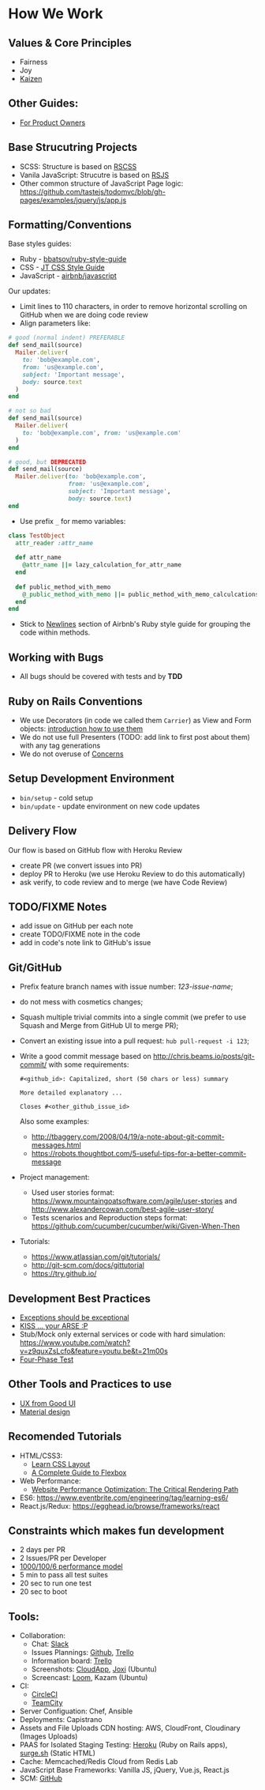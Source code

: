 How We Work
===========

## Values & Core Principles

* Fairness
* Joy
* [Kaizen](https://en.wikipedia.org/wiki/Kaizen)

## Other Guides:

* [For Product Owners](product.md)

## Base Strucutring Projects

* SCSS: Structure is based on [RSCSS](https://github.com/rstacruz/rscss)
* Vanila JavaScript: Strucutre is based on [RSJS](https://github.com/rstacruz/rsjs)
* Other common structure of JavaScript Page logic: https://github.com/tastejs/todomvc/blob/gh-pages/examples/jquery/js/app.js

## Formatting/Conventions

Base styles guides:

* Ruby - [bbatsov/ruby-style-guide](https://github.com/bbatsov/ruby-style-guide)
* CSS - [JT CSS Style Guide](https://github.com/jetthoughts/how-we-work/blob/master/css.md)
* JavaScript - [airbnb/javascript](https://github.com/airbnb/javascript)

Our updates:

* Limit lines to 110 characters, in order to remove horizontal scrolling on GitHub when we are doing code review
* Align parameters like:

```ruby
# good (normal indent) PREFERABLE
def send_mail(source)
  Mailer.deliver(
    to: 'bob@example.com',
    from: 'us@example.com',
    subject: 'Important message',
    body: source.text
  )
end

# not so bad
def send_mail(source)
  Mailer.deliver(
    to: 'bob@example.com', from: 'us@example.com'
  )
end

# good, but DEPRECATED
def send_mail(source)
  Mailer.deliver(to: 'bob@example.com',
                 from: 'us@example.com',
                 subject: 'Important message',
                 body: source.text)
end
```
* Use prefix `_` for memo variables:
 
```ruby
class TestObject
  attr_reader :attr_name
  
  def attr_name
    @attr_name ||= lazy_calculation_for_attr_name
  end
  
  def public_method_with_memo
    @_public_method_with_memo ||= public_method_with_memo_calculcations
  end
end
```

* Stick to [Newlines](https://github.com/airbnb/ruby#newlines) section of Airbnb's Ruby style guide for grouping the code within methods.

## Working with Bugs

* All bugs should be covered with tests and by **TDD**

## Ruby on Rails Conventions

* We use Decorators (in code we called them `Carrier`) as View and Form objects: [introduction how to use them](https://goo.gl/photos/nN1yNNqUoyKEK6an7)
* We do not use full Presenters (TODO: add link to first post about them) with any tag generations
* We do not overuse of [Concerns](https://blog.codeship.com/when-to-be-concerned-about-concerns/)

## Setup Development Environment

* `bin/setup` - cold setup
* `bin/update` - update environment on new code updates

## Delivery Flow

Our flow is based on GitHub flow with Heroku Review

* create PR (we convert issues into PR)
* deploy PR to Heroku (we use Heroku Review to do this automatically)
* ask verify, to code review and to merge (we have Code Review)

## TODO/FIXME Notes

* add issue on GitHub per each note
* create TODO/FIXME note in the code
* add in code's note link to GitHub's issue
 
## Git/GitHub

* Prefix feature branch names with issue number: *123-issue-name*;
* do not mess with cosmetics changes;
* Squash multiple trivial commits into a single commit (we prefer to use Squash and Merge from GitHub UI to merge PR);
* Convert an existing issue into a pull request: `hub pull-request -i 123`;
* Write a good commit message based on http://chris.beams.io/posts/git-commit/ with some requirements:
  ```
  #<github_id>: Capitalized, short (50 chars or less) summary
  
  More detailed explanatory ...
  
  Closes #<other_github_issue_id>
  ```
  Also some examples:

  * http://tbaggery.com/2008/04/19/a-note-about-git-commit-messages.html
  * https://robots.thoughtbot.com/5-useful-tips-for-a-better-commit-message
  
* Project management:
  * Used user stories format: https://www.mountaingoatsoftware.com/agile/user-stories and http://www.alexandercowan.com/best-agile-user-story/
  * Tests scenarios and Reproduction steps format: https://github.com/cucumber/cucumber/wiki/Given-When-Then

* Tutorials:
  * https://www.atlassian.com/git/tutorials/
  * http://git-scm.com/docs/gittutorial
  * https://try.github.io/ 

## Development Best Practices

* [Exceptions should be exceptional](https://jacopretorius.net/2009/10/exceptions-should-be-exceptional.html)
* [KISS ... your ARSE :P](http://code.mumak.net/2012/02/simple-made-easy.html)
* Stub/Mock only external services or code with hard simulation: https://www.youtube.com/watch?v=z9quxZsLcfo&feature=youtu.be&t=21m00s
* [Four-Phase Test](http://xunitpatterns.com/Four%20Phase%20Test.html)

## Other Tools and Practices to use

* [UX from Good UI](http://www.goodui.org/)
* [Material design](https://material.io/)

## Recomended Tutorials

* HTML/CSS3:
  * [Learn CSS Layout](http://learnlayout.com/)
  * [A Complete Guide to Flexbox](https://css-tricks.com/snippets/css/a-guide-to-flexbox/)
* Web Performance:
  * [Website Performance Optimization: The Critical Rendering Path](https://www.udacity.com/course/ud884)
* ES6: https://www.eventbrite.com/engineering/tag/learning-es6/
* React.js/Redux: https://egghead.io/browse/frameworks/react
  

## Constraints which makes fun development

* 2 days per PR
* 2 Issues/PR per Developer
* [1000/100/6 performance model](https://www.paulirish.com/2015/advanced-performance-audits-with-devtools/)
* 5 min to pass all test suites
* 20 sec to run one test
* 20 sec to boot

## Tools:
* Collaboration:
  * Chat: [Slack](slack.com)
  * Issues Plannings: [Github](https://github.com), [Trello](https://trello.com)
  * Information board: [Trello](https://trello.com)
  * Screenshots: [CloudApp](https://www.getcloudapp.com/), [Joxi](http://joxi.net/) (Ubuntu)
  * Screencast: [Loom](https://www.useloom.com), Kazam (Ubuntu)
* CI:
  * [CircleCI](https://circleci.com/)
  * [TeamCity](https://www.jetbrains.com/teamcity/)
* Server Configuation: Chef, Ansible
* Deployments: Capistrano
* Assets and File Uploads CDN hosting: AWS, CloudFront, Cloudinary (Images Uploads)
* PAAS for Isolated Staging Testing: [Heroku](https://heroku.com) (Ruby on Rails apps), [surge.sh](http://surge.sh/) (Static HTML)
* Cache: Memcached/Redis Cloud from Redis Lab
* JavaScript Base Frameworks: Vanilla JS, jQuery, Vue.js, React.js
* SCM: [GitHub](https://github.com)
